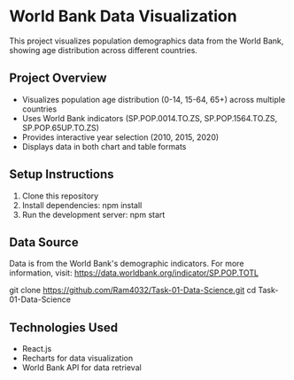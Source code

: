  # World Bank Data Visualization

This project visualizes population demographics data from the World Bank, showing age distribution across different countries.

## Project Overview

- Visualizes population age distribution (0-14, 15-64, 65+) across multiple countries
- Uses World Bank indicators (SP.POP.0014.TO.ZS, SP.POP.1564.TO.ZS, SP.POP.65UP.TO.ZS)
- Provides interactive year selection (2010, 2015, 2020)
- Displays data in both chart and table formats

## Setup Instructions

1. Clone this repository
2. Install dependencies:
npm install
3. Run the development server:
npm start
## Data Source

Data is from the World Bank's demographic indicators. For more information, visit:
https://data.worldbank.org/indicator/SP.POP.TOTL

git clone https://github.com/Ram4032/Task-01-Data-Science.git
cd Task-01-Data-Science


## Technologies Used

- React.js
- Recharts for data visualization
- World Bank API for data retrieval
